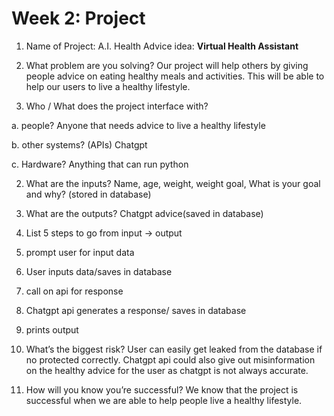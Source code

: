 # Week 2: Project

1. Name of Project: A.I. Health Advice
idea: **Virtual Health Assistant** 

2. What problem are you solving?
Our project will help others by giving people advice on eating healthy meals and 
activities. This will be able to help our users to live a healthy lifestyle. 

3. Who / What does the project interface with?

a. people? Anyone that needs advice to live a healthy lifestyle


b. other systems? (APIs)
Chatgpt

c. Hardware?
Anything that can run python


2. What are the inputs?
Name, age, weight, weight goal, What is your goal and why? (stored in database)

3. What are the outputs?
Chatgpt advice(saved in database)


4. List 5 steps to go from input -> output
1. prompt user for input data
2. User inputs data/saves in database
3. call on api for response
4. Chatgpt api generates a response/ saves in database
5. prints output


5. What’s the biggest risk?
User can easily get leaked from the database if no protected correctly. Chatgpt api
could also give out misinformation on the healthy advice for the user as chatgpt is not always accurate.

6. How will you know you’re successful?
We know that the project is successful when we are able to help people live a healthy lifestyle. 
